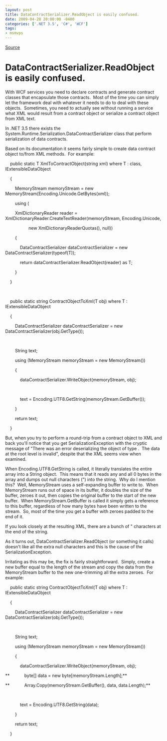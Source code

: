 ```yaml
---
layout: post
title: DataContractSerializer.ReadObject is easily confused.
date: 2009-04-28 20:00:00 -0400
categories: ['.NET 3.5', 'C#', 'WCF']
tags:
- msmvps
---
```

[Source](http://blogs.msmvps.com/peterritchie/2009/04/29/datacontractserializer-readobject-is-easily-confused/ "Permalink to DataContractSerializer.ReadObject is easily confused.")

# DataContractSerializer.ReadObject is easily confused.

With WCF services you need to declare contracts and generate contract classes that encapsulate those contracts.  Most of the time you can simply let the framework deal with whatever it needs to do to deal with these objects.  Sometimes, you need to actually see without running a service what XML would result from a contract object or serialize a contract object from XML text. 

In .NET 3.5 there exists the System.Runtime.Serialization.DataContractSerializer class that perform serialization of data contracts. 

Based on its documentation it seems fairly simple to create data contract object to/from XML methods.  For example: 

    public static T XmlToContractObject<T>(string xml) where T : class, IExtensibleDataObject

    {

        MemoryStream memoryStream = new MemoryStream(Encoding.Unicode.GetBytes(xml));

        using (

        XmlDictionaryReader reader = XmlDictionaryReader.CreateTextReader(memoryStream, Encoding.Unicode,

                   new XmlDictionaryReaderQuotas(), null))

        {

            DataContractSerializer dataContractSerializer = new DataContractSerializer(typeof(T));

            return dataContractSerializer.ReadObject(reader) as T;

        }

    }

 

    public static string ContractObjectToXml<T>(T obj) where T : IExtensibleDataObject

    {

        DataContractSerializer dataContractSerializer = new DataContractSerializer(obj.GetType());

 

        String text;

        using (MemoryStream memoryStream = new MemoryStream())

        {

            dataContractSerializer.WriteObject(memoryStream, obj);

 

            text = Encoding.UTF8.GetString(memoryStream.GetBuffer());

        }

        return text;

    }

But, when you try to perform a round-trip from a contract object to XML and back you'll notice that you get SerializationException with the cryptic message of "There was an error deserializing the object of type <sometype>.  The data at the root level is invalid", despite that the XML seems view when examined. 

When Encoding.UTF8.GetString is called, it literally translates the entire array into a String object.  This means that it reads any and all 0 bytes in the array and dumps out null characters (") into the string.  Why do I mention this?  Well, MemoryStream uses a self-expanding buffer to write to.  When MemoryStream runs out of space in its buffer, it doubles the size of the buffer, zeroes it out, then copies the original buffer to the start of the new buffer.  When MemoryStream.GetBuffer is called it simply gets a reference to this buffer, regardless of how many bytes have been written to the stream.  So, most of the time you get a buffer with zeroes padded to the end of it. 

If you look closely at the resulting XML, there are a bunch of " characters at the end of the string. 

As it turns out, DataContractSerializer.ReadObject (or something it calls) doesn't like all the extra null characters and this is the cause of the SerializationException. 

Irritating as this may be, the fix is fairly straightforward.  Simply, create a new buffer equal to the length of the stream and copy the data from the MemoryStream buffer to the new one–trimming all the extra zeroes.  For example: 

    public static string ContractObjectToXml<T>(T obj) where T : IExtensibleDataObject

    {

        DataContractSerializer dataContractSerializer = new DataContractSerializer(obj.GetType());

 

        String text;

        using (MemoryStream memoryStream = new MemoryStream())

        {

            dataContractSerializer.WriteObject(memoryStream, obj);

**            byte[] data = new byte[memoryStream.Length];**

**            Array.Copy(memoryStream.GetBuffer(), data, data.Length);**

 

            text = Encoding.UTF8.GetString(data);

        }

        return text;

    }


